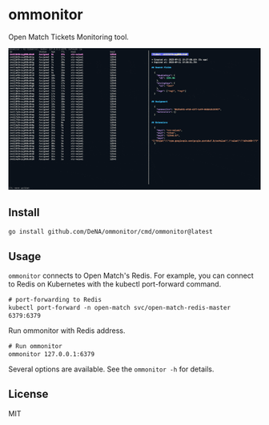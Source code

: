 # ommonitor

Open Match Tickets Monitoring tool.

[![demo](./ommonitor.gif)](./ommonitor.gif)

## Install

```
go install github.com/DeNA/ommonitor/cmd/ommonitor@latest
```

## Usage

`ommonitor` connects to Open Match's Redis.
For example, you can connect to Redis on Kubernetes with the kubectl port-forward command.

```shell
# port-forwarding to Redis
kubectl port-forward -n open-match svc/open-match-redis-master 6379:6379
```

Run ommonitor with Redis address.

```shell
# Run ommonitor
ommonitor 127.0.0.1:6379
```

Several options are available. See the `ommonitor -h` for details.

## License

MIT

